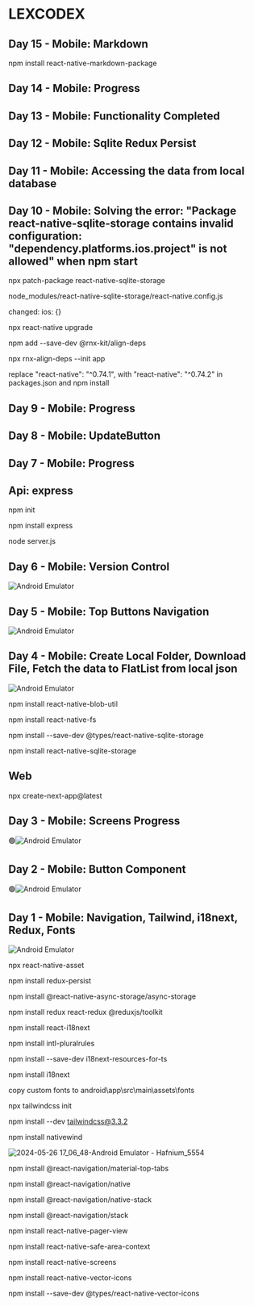 # LEXCODEX

## Day 15 - Mobile: Markdown

npm install react-native-markdown-package

## Day 14 - Mobile: Progress

## Day 13 - Mobile: Functionality Completed

## Day 12 - Mobile: Sqlite Redux Persist

## Day 11 - Mobile: Accessing the data from local database

## Day 10 - Mobile: Solving the error: "Package react-native-sqlite-storage contains invalid configuration: "dependency.platforms.ios.project" is not allowed" when npm start

npx patch-package react-native-sqlite-storage

node_modules/react-native-sqlite-storage/react-native.config.js

changed: ios: {}

npx react-native upgrade

npm add --save-dev @rnx-kit/align-deps

npx rnx-align-deps --init app

replace "react-native": "^0.74.1", with "react-native": "^0.74.2" in packages.json and npm install

## Day 9 - Mobile: Progress

## Day 8 - Mobile: UpdateButton

## Day 7 - Mobile: Progress

## Api: express

npm init

npm install express

node server.js

## Day 6 - Mobile: Version Control

![Android Emulator](https://github.com/AIPitton/lexcodex/assets/66978272/998146c6-f91b-4f33-abb8-a9d63b8a0aca)

## Day 5 - Mobile: Top Buttons Navigation

![Android Emulator](https://github.com/AIPitton/lexcodex/assets/66978272/fc95be86-4b89-4f2d-bbe1-995a0ec2323e)

## Day 4 - Mobile: Create Local Folder, Download File, Fetch the data to FlatList from local json

![Android Emulator](https://github.com/AIPitton/lexcodex/assets/66978272/8a74233f-542a-4907-8435-06d7b5ad10cc)

npm install react-native-blob-util

npm install react-native-fs

npm install --save-dev @types/react-native-sqlite-storage

npm install react-native-sqlite-storage

## Web

npx create-next-app@latest

## Day 3 - Mobile: Screens Progress

🟢![Android Emulator](https://github.com/AIPitton/lexcodex/assets/66978272/810b7215-319a-4609-a469-d246e89e7046)

## Day 2 - Mobile: Button Component

🟢![Android Emulator](https://github.com/AIPitton/lexcodex/assets/66978272/a4b71718-21ed-4986-9cc4-fdc35b8aa404)

## Day 1 - Mobile: Navigation, Tailwind, i18next, Redux, Fonts

![Android Emulator](https://github.com/AIPitton/lexcodex/assets/66978272/ca0164ee-5b2b-4a12-acdf-247c2e7a4c37)

npx react-native-asset

npm install redux-persist

npm install @react-native-async-storage/async-storage

npm install redux react-redux @reduxjs/toolkit

npm install react-i18next

npm install intl-pluralrules

npm install --save-dev i18next-resources-for-ts

npm install i18next

copy custom fonts to android\app\src\main\assets\fonts

npx tailwindcss init

npm install --dev tailwindcss@3.3.2

npm install nativewind

![2024-05-26 17_06_48-Android Emulator - Hafnium_5554](https://github.com/AIPitton/lexcodex/assets/66978272/d259678f-8645-41aa-adda-e15e07d308fb)

npm install @react-navigation/material-top-tabs

npm install @react-navigation/native

npm install @react-navigation/native-stack

npm install @react-navigation/stack

npm install react-native-pager-view

npm install react-native-safe-area-context

npm install react-native-screens

npm install react-native-vector-icons

npm install --save-dev @types/react-native-vector-icons
